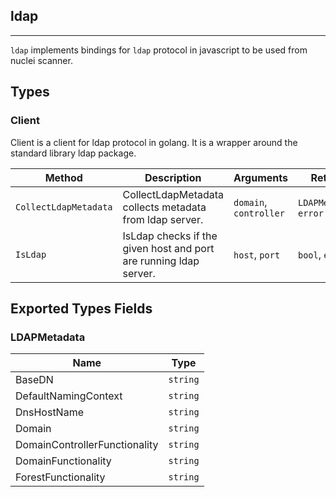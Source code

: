 ## ldap 
---


`ldap` implements bindings for `ldap` protocol in javascript
to be used from nuclei scanner.



## Types

### Client

 Client is a client for ldap protocol in golang.    It is a wrapper around the standard library ldap package.

| Method | Description | Arguments | Returns |
|--------|-------------|-----------|---------|
| `CollectLdapMetadata` |  CollectLdapMetadata collects metadata from ldap server. | `domain`, `controller` | `LDAPMetadata`, `error` |
| `IsLdap` |  IsLdap checks if the given host and port are running ldap server. | `host`, `port` | `bool`, `error` |




## Exported Types Fields
### LDAPMetadata

| Name | Type | 
|--------|-------------|
| BaseDN | `string` |
| DefaultNamingContext | `string` |
| DnsHostName | `string` |
| Domain | `string` |
| DomainControllerFunctionality | `string` |
| DomainFunctionality | `string` |
| ForestFunctionality | `string` |




